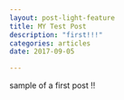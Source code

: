 ```yaml
---
layout: post-light-feature
title: MY Test Post
description: "first!!!"
categories: articles
date: 2017-09-05

---
```

sample of a first post !!



